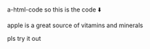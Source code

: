  a-html-code
 so this is the code ⬇️
 
 <html>
<head>
<title>
apple
</title>
</head>
<body>
<p> apple is a great source of vitamins and minerals </p>
</body>
</html>


pls try it out
